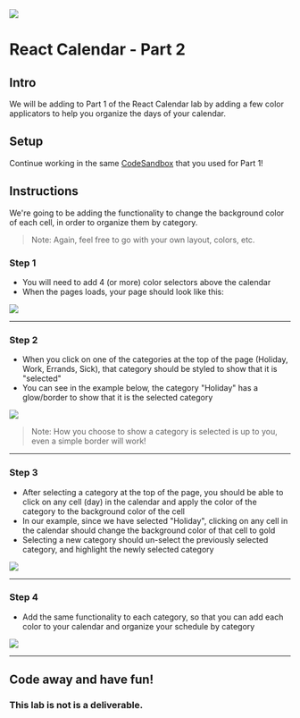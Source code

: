 <img src="https://images.unsplash.com/photo-1435527173128-983b87201f4d?ixlib=rb-1.2.1&ixid=MXwxMjA3fDB8MHxzZWFyY2h8Mnx8Y2FsZW5kYXJ8ZW58MHx8MHw%3D&auto=format&fit=crop&w=600&q=80">

# React Calendar - Part 2

## Intro

We will be adding to Part 1 of the React Calendar lab by adding a few color applicators to help you organize the days of your calendar.

## Setup

Continue working in the same [CodeSandbox](https://codesandbox.io/) that you used for Part 1!

## Instructions

We're going to be adding the functionality to change the background color of each cell, in order to organize them by category.

> Note: Again, feel free to go with your own layout, colors, etc.


### Step 1

- You will need to add 4 (or more) color selectors above the calendar
- When the pages loads, your page should look like this:

<img src="https://i.imgur.com/1HHgS4c.png">

---

### Step 2

- When you click on one of the categories at the top of the page (Holiday, Work, Errands, Sick), that category should be styled to show that it is "selected"
- You can see in the example below, the category "Holiday" has a glow/border to show that it is the selected category

<img src="https://i.imgur.com/Ih5DREb.png">

> Note: How you choose to show a category is selected is up to you, even a simple border will work!

---

### Step 3

- After selecting a category at the top of the page, you should be able to click on any cell (day) in the calendar and apply the color of the category to the background color of the cell
- In our example, since we have selected "Holiday", clicking on any cell in the calendar should change the background color of that cell to gold
- Selecting a new category should un-select the previously selected category, and highlight the newly selected category

<img src="https://i.imgur.com/O4DKKpC.png">

---
  
### Step 4
- Add the same functionality to each category, so that you can add each color to your calendar and organize your schedule by category

<img src="https://i.imgur.com/ruBYhbC.png">

---

## Code away and have fun!

### This lab is not is a deliverable.
